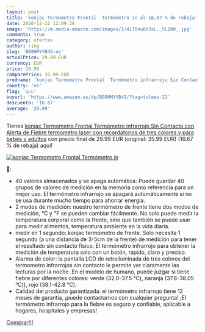 ```yaml
---
layout: post
title: 'konjac Termometro Frontal  Termómetro in al 16.67 % de rebaja'
date: 2020-12-22 12:09:39
image: 'https://m.media-amazon.com/images/I/41TDnu8Y3xL._SL200_.jpg'
comments: true
category: ofertas
author: ring
slug: 'B08HMYYB4S-es'
actualPrice: 29.99 EUR
currency: EUR
price: 29.99
comparePrice: 35.99 EUR
prodname: 'konjac Termometro Frontal  Termómetro infrarrojo Sin Contacto con Alerta de Fiebre termometro laser con recordatorios de tres colores y para bebés y adultos'
country: 'es'
flag: '🇪🇸'
buyurl: 'https://www.amazon.es/dp/B08HMYYB4S/?tag=tolees-21'
descuento: '16.67'
average: '29.99'
---
```


Tienes [konjac Termometro Frontal  Termómetro infrarrojo Sin Contacto con Alerta de Fiebre termometro laser con recordatorios de tres colores y para bebés y adultos](https://www.amazon.es/dp/B08HMYYB4S/?tag=tolees-21) con precio final de  29.99 EUR (original: 35.99 EUR) (16.67 %  de rebaja) aqui!

[![konjac Termometro Frontal  Termómetro in](https://m.media-amazon.com/images/I/41TDnu8Y3xL._SL200_.jpg)](https://www.amazon.es/dp/B08HMYYB4S/?tag=tolees-21)

🔎:

- 40 valores almacenados y se apaga automática: Puede guardar 40 grupos de valores de medición en la memoria como referencia para un mejor uso. El termómetro infrarrojo se apagará automáticamente si no se usa durante mucho tiempo para ahorrar energía.
- 2 modos de medición: nuestro termómetro de frente tiene dos modos de medición, ℃ y ℉ se pueden cambiar fácilmente. No solo puede medir la temperatura corporal como la frente, sino que también se puede usar para medir alimentos, temperatura ambiente en la vida diaria.
- medir en 1 segundo: konjac termómetro de frente. Solo necesita 1 segundo (a una distancia de 3-5cm de la frente) de medición para tener el resultado sin contacto físico. El termómetro infrarrojo para obtener la medición de temperatura solo con un botón, rápido, claro y preciso.
- Alarma de color: la pantalla LCD de retroiluminada de tres colores del termometro infrarrojos sin contacto le permite ver claramente las lecturas por la noche. En el modelo de humano, puede juzgar si tiene fiebre por diferentes colores: verde (32.0-37.5 ℃), naranja (37.6-38.05 ℃)), rojo (38.1-42.8 ℃).
- Calidad del producto garantizada: el termómetro infrarrojo tiene 12 meses de garantía, ¡puede contactarnos con cualquier pregunta! ¡El termómetro infrarrojo para la fiebre es seguro y confiable, aplicable a hogares, hospitales y empresas!

[Comprar!!!](https://www.amazon.es/dp/B08HMYYB4S/?tag=tolees-21)
